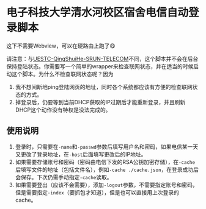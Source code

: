 # 电子科技大学清水河校区宿舍电信自动登录脚本

这下不需要Webview，可以在硬路由上跑了😋

请注意：与[UESTC-QingShuiHe-SRUN-TELECOM](https://github.com/coolmoon327/UESTC-QingShuiHe-SRUN-TELECOM)不同，这个脚本并不会在后台保持登陆状态。你需要写一个简单的wrapper来检查联网状态，并在适当的时候启动这个脚本。为什么不检查联网状态呢？因为

1. 我不想间断地ping登陆网页的地址，同时各个系统都应该有方便的检查联网状态的方式。
2. 掉登录后，仍要等到当前DHCP获取的IP过期后才能重新登录，并且刷新DHCP这个动作没有特权是没法完成的。

## 使用说明
1. 登录时，只需要在`-name`和`-passwd`参数后填写用户名和密码，如果电信某一天又更改了登录地址，在`-host`后面填写更改后的IP地址。
2. 如果需要存储账号和密码（密码由电信下发的RSA公钥加密存储），在`-cache`后填写文件的地址（包括文件名），例如`-cache ./cache.json`，在登录成功后会保存。下次仍需手动指定`-cache`读取。
3. 如果需要登出（应该不会需要），添加`-logout`参数，不需要指定账号和密码，但是需要指定`-index`（要抓包才知道），但是也可以直接用上次登录的cache。

